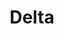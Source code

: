 ---
title: Delta
date: 
draft: false

# descripcion
description : Pulsera en plata 925. Largo regulable.

materials: Plata 925

color: 

dimensions: Largo 19 cm

code: 03-09-0904

type: "Pulseras"

categories: []

price: $3.000,00

price_eftvo: $2.550,00

# Images
# first image will be shown in the product page
images:
  # - image: "images/path_to_image"
  # La ubicacion de las imagenes es imagenes/Pulseras/Pulseras.Plata/03-09-0904-delta
  - image: "./images/pulseras/plata/03-09-0904-delta.jpg"
---